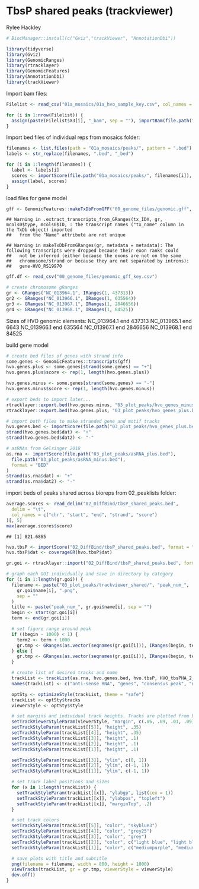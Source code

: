 TbsP shared peaks (trackviewer)
================
Rylee Hackley

``` r
# BiocManager::install(c("Gviz","trackViewer", "AnnotationDbi"))

library(tidyverse)
library(Gviz)
library(GenomicRanges)
library(rtracklayer)
library(GenomicFeatures)
library(AnnotationDbi)
library(trackViewer)
```

Import bam files:

``` r
Filelist <- read_csv("01a_mosaics/01a_hvo_sample_key.csv", col_names = F)

for (i in 1:nrow(Filelist)) {
  assign(paste(Filelist$X3[i], "_bam", sep = ""), importBam(file.path("00_sorted_bams/", Filelist$X1[i])))
}
```

Import bed files of individual reps from mosaics folder:

``` r
filenames <- list.files(path = "01a_mosaics/peaks/", pattern = ".bed")
labels <- str_replace(filenames, ".bed", "_bed")

for (i in 1:length(filenames)) {
  label <- labels[i]
  scores <- importScore(file.path("01a_mosaics/peaks/", filenames[i]), format = "BED")
  assign(label, scores)
}
```

load files for gene model

``` r
gff <- GenomicFeatures::makeTxDbFromGFF("00_genome_files/genomic.gff", format = "gff")
```

    ## Warning in .extract_transcripts_from_GRanges(tx_IDX, gr, mcols0$type, mcols0$ID, : the transcript names ("tx_name" column in the TxDb object) imported
    ##   from the "Name" attribute are not unique

    ## Warning in makeTxDbFromGRanges(gr, metadata = metadata): The following transcripts were dropped because their exon ranks could
    ##   not be inferred (either because the exons are not on the same
    ##   chromosome/strand or because they are not separated by introns):
    ##   gene-HVO_RS19970

``` r
gff.df <- read_csv("00_genome_files/genomic_gff_key.csv")

# create chromosome gRanges
gr <- GRanges("NC_013964.1", IRanges(1, 437313))
gr2 <- GRanges("NC_013966.1", IRanges(1, 635564))
gr3 <- GRanges("NC_013967.1", IRanges(1, 2846656))
gr4 <- GRanges("NC_013968.1", IRanges(1, 84525))
```

Sizes of HVO genomic elements: NC_013964.1 end 437313 NC_013965.1 end
6643 NC_013966.1 end 635564 NC_013967.1 end 2846656 NC_013968.1 end
84525

build gene model

``` r
# create bed files of genes with strand info
some.genes <- GenomicFeatures::transcripts(gff)
hvo.genes.plus <- some.genes[strand(some.genes) == "+"]
hvo.genes.plus$score <- rep(1, length(hvo.genes.plus))

hvo.genes.minus <- some.genes[strand(some.genes) == "-"]
hvo.genes.minus$score <- rep(1, length(hvo.genes.minus))

# export beds to import later...
rtracklayer::export.bed(hvo.genes.minus, "03_plot_peaks/hvo_genes_minus.bed")
rtracklayer::export.bed(hvo.genes.plus, "03_plot_peaks/hvo_genes_plus.bed")

# import both files to make stranded gene and motif tracks
hvo.genes.bed <- importScore(file.path("03_plot_peaks/hvo_genes_plus.bed"), file.path("03_plot_peaks/hvo_genes_minus.bed"), format = "BED")
strand(hvo.genes.bed$dat) <- "+"
strand(hvo.genes.bed$dat2) <- "-"

# asRNAs from Gelsinger 2018
as.rna <- importScore(file.path("03_plot_peaks/asRNA_plus.bed"),
  file.path("03_plot_peaks/asRNA_minus.bed"),
  format = "BED"
)
strand(as.rna$dat) <- "+"
strand(as.rna$dat2) <- "-"
```

import beds of peaks shared across bioreps from 02_peaklists folder:

``` r
average.scores <- read_delim("02_DiffBind/tbsP_shared_peaks.bed",
  delim = "\t",
  col_names = c("chr", "start", "end", "strand", "score")
)[, 5]
max(average.scores$score)
```

    ## [1] 821.6865

``` r
hvo.tbsP <- importScore("02_DiffBind/tbsP_shared_peaks.bed", format = "BED")
hvo.tbsP$dat <- coverageGR(hvo.tbsP$dat)
```

``` r
gr.goi <- rtracklayer::import("02_DiffBind/tbsP_shared_peaks.bed", format = "bed")

# graph each GOI individually and save in directory by category
for (i in 1:length(gr.goi)) {
  filename <- paste("03_plot_peaks/trackviewer_shared/", "peak_num_",
    gr.goi$name[i], ".png",
    sep = ""
  )
  title <- paste("peak_num_", gr.goi$name[i], sep = "")
  begin <- start(gr.goi[i])
  term <- end(gr.goi[i])

  # set figure range around peak
  if ((begin - 1000) < 1) {
    term2 <- term + 1000
    gr.tmp <- GRanges(as.vector(seqnames(gr.goi[i])), IRanges(begin, term2))
  } else {
    gr.tmp <- GRanges(as.vector(seqnames(gr.goi[i])), IRanges(begin, term)) + 1000
  }

  # create list of desired tracks and name
  trackList <- trackList(as.rna, hvo.genes.bed, hvo.tbsP, HVO_tbsPHA_2_bam, HVO_tbsPHA_glc_2_bam)
  names(trackList) <- c("anti-sense RNA", "genes", "consensus peak", "no glucose", "glucose")

  optSty <- optimizeStyle(trackList, theme = "safe")
  trackList <- optSty$tracks
  viewerStyle <- optSty$style

  # set margins and individual track heights. Tracks are plotted from bottom up.
  setTrackViewerStyleParam(viewerStyle, "margin", c(.06, .09, .01, .09))
  setTrackStyleParam(trackList[[5]], "height", .35)
  setTrackStyleParam(trackList[[4]], "height", .35)
  setTrackStyleParam(trackList[[3]], "height", .1)
  setTrackStyleParam(trackList[[2]], "height", .1)
  setTrackStyleParam(trackList[[1]], "height", .1)

  setTrackStyleParam(trackList[[3]], "ylim", c(0, 1))
  setTrackStyleParam(trackList[[2]], "ylim", c(-1, 1))
  setTrackStyleParam(trackList[[1]], "ylim", c(-1, 1))

  # set track label positions and sizes
  for (x in 1:length(trackList)) {
    setTrackStyleParam(trackList[[x]], "ylabgp", list(cex = 1))
    setTrackStyleParam(trackList[[x]], "ylabpos", "topleft")
    setTrackStyleParam(trackList[[x]], "marginTop", .2)
  }

  # set track colors
  setTrackStyleParam(trackList[[5]], "color", "skyblue3")
  setTrackStyleParam(trackList[[4]], "color", "grey25")
  setTrackStyleParam(trackList[[3]], "color", "grey")
  setTrackStyleParam(trackList[[2]], "color", c("light blue", "light blue"))
  setTrackStyleParam(trackList[[1]], "color", c("mediumpurple", "mediumpurple"))

  # save plots with title and subtitle
  png(filename = filename, width = 800, height = 1000)
  viewTracks(trackList, gr = gr.tmp, viewerStyle = viewerStyle)
  dev.off()
}
```

